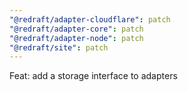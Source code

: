 ```yaml
---
"@redraft/adapter-cloudflare": patch
"@redraft/adapter-core": patch
"@redraft/adapter-node": patch
"@redraft/site": patch
---
```


Feat: add a storage interface to adapters
